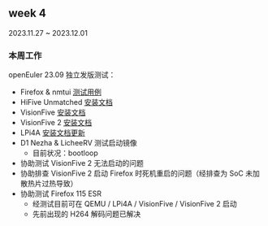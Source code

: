 ## week 4

2023.11.27 ~ 2023.12.01

### 本周工作

openEuler 23.09 独立发版测试：

- Firefox & nmtui [测试用例](https://gitee.com/yunxiangluo/openEuler-RISC-V-23.09-independent/pulls/3)
- HiFive Unmatched [安装文档](https://gitee.com/yunxiangluo/openEuler-RISC-V-23.09-independent/blob/master/Unmatched/Installation_Handbook.md)
- VisionFive [安装文档](https://gitee.com/yunxiangluo/openEuler-RISC-V-23.09-independent/blob/master/VisionFive/Installation_Handbook.md)
- VisionFive 2 [安装文档](https://gitee.com/yunxiangluo/openEuler-RISC-V-23.09-independent/blob/master/VisionFive2/Installation_Handbook.md)
- LPi4A [安装文档更新](https://gitee.com/yunxiangluo/openEuler-RISC-V-23.09-independent/blob/master/lpi4a/Install.md)
- D1 Nezha & LicheeRV 测试启动镜像
    - 目前状况：bootloop
- 协助测试 VisionFive 2 无法启动的问题
- 协助排查 VisionFive 2 启动 Firefox 时死机重启的问题（经排查为 SoC 未加散热片过热导致）
- 协助测试 Firefox 115 ESR
    - 经测试目前可在 QEMU / LPi4A / VisionFive / VisionFive 2 启动
    - 先前出现的 H264 解码问题已解决
